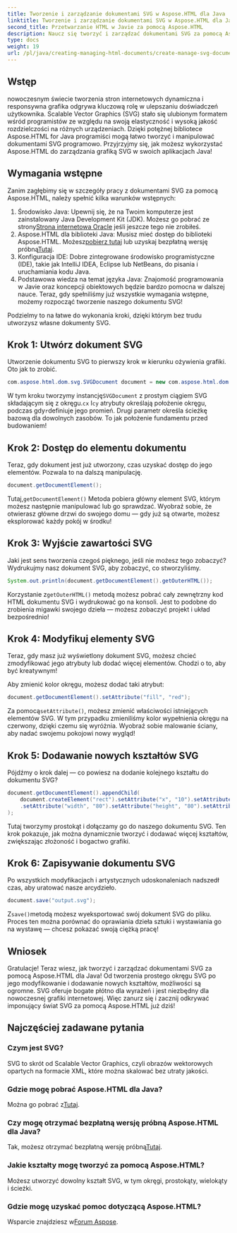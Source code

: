 ```yaml
---
title: Tworzenie i zarządzanie dokumentami SVG w Aspose.HTML dla Java
linktitle: Tworzenie i zarządzanie dokumentami SVG w Aspose.HTML dla Java
second_title: Przetwarzanie HTML w Javie za pomocą Aspose.HTML
description: Naucz się tworzyć i zarządzać dokumentami SVG za pomocą Aspose.HTML dla Java! Ten kompleksowy przewodnik obejmuje wszystko, od podstawowego tworzenia po zaawansowaną manipulację.
type: docs
weight: 19
url: /pl/java/creating-managing-html-documents/create-manage-svg-documents/
---
```

## Wstęp
nowoczesnym świecie tworzenia stron internetowych dynamiczna i responsywna grafika odgrywa kluczową rolę w ulepszaniu doświadczeń użytkownika. Scalable Vector Graphics (SVG) stało się ulubionym formatem wśród programistów ze względu na swoją elastyczność i wysoką jakość rozdzielczości na różnych urządzeniach. Dzięki potężnej bibliotece Aspose.HTML for Java programiści mogą łatwo tworzyć i manipulować dokumentami SVG programowo. Przyjrzyjmy się, jak możesz wykorzystać Aspose.HTML do zarządzania grafiką SVG w swoich aplikacjach Java!
## Wymagania wstępne
Zanim zagłębimy się w szczegóły pracy z dokumentami SVG za pomocą Aspose.HTML, należy spełnić kilka warunków wstępnych:
1.  Środowisko Java: Upewnij się, że na Twoim komputerze jest zainstalowany Java Development Kit (JDK). Możesz go pobrać ze strony[Strona internetowa Oracle](https://www.oracle.com/java/technologies/javase-jdk11-downloads.html) jeśli jeszcze tego nie zrobiłeś.
2.  Aspose.HTML dla biblioteki Java: Musisz mieć dostęp do biblioteki Aspose.HTML. Możesz[pobierz tutaj](https://releases.aspose.com/html/java/) lub uzyskaj bezpłatną wersję próbną[Tutaj](https://releases.aspose.com/).
3. Konfiguracja IDE: Dobre zintegrowane środowisko programistyczne (IDE), takie jak IntelliJ IDEA, Eclipse lub NetBeans, do pisania i uruchamiania kodu Java.
4. Podstawowa wiedza na temat języka Java: Znajomość programowania w Javie oraz koncepcji obiektowych będzie bardzo pomocna w dalszej nauce.
Teraz, gdy spełniliśmy już wszystkie wymagania wstępne, możemy rozpocząć tworzenie naszego dokumentu SVG!

Podzielmy to na łatwe do wykonania kroki, dzięki którym bez trudu utworzysz własne dokumenty SVG.
## Krok 1: Utwórz dokument SVG
Utworzenie dokumentu SVG to pierwszy krok w kierunku ożywienia grafiki. Oto jak to zrobić.

```java
com.aspose.html.dom.svg.SVGDocument document = new com.aspose.html.dom.svg.SVGDocument("<svg xmlns='http://www.w3.org/2000/svg'><circle cx='50' cy='50' r='40'/></svg>", ".");
```

 W tym kroku tworzymy instancję`SVGDocument` z prostym ciągiem SVG składającym się z okręgu.`cx` I`cy` atrybuty określają położenie okręgu, podczas gdy`r`definiuje jego promień. Drugi parametr określa ścieżkę bazową dla dowolnych zasobów. To jak położenie fundamentu przed budowaniem!
## Krok 2: Dostęp do elementu dokumentu
Teraz, gdy dokument jest już utworzony, czas uzyskać dostęp do jego elementów. Pozwala to na dalszą manipulację.

```java
document.getDocumentElement();
```

 Tutaj,`getDocumentElement()` Metoda pobiera główny element SVG, którym możesz następnie manipulować lub go sprawdzać. Wyobraź sobie, że otwierasz główne drzwi do swojego domu — gdy już są otwarte, możesz eksplorować każdy pokój w środku!
## Krok 3: Wyjście zawartości SVG
Jaki jest sens tworzenia czegoś pięknego, jeśli nie możesz tego zobaczyć? Wydrukujmy nasz dokument SVG, aby zobaczyć, co stworzyliśmy.

```java
System.out.println(document.getDocumentElement().getOuterHTML());
```

 Korzystanie z`getOuterHTML()` metodą możesz pobrać cały zewnętrzny kod HTML dokumentu SVG i wydrukować go na konsoli. Jest to podobne do zrobienia migawki swojego dzieła — możesz zobaczyć projekt i układ bezpośrednio!
## Krok 4: Modyfikuj elementy SVG
Teraz, gdy masz już wyświetlony dokument SVG, możesz chcieć zmodyfikować jego atrybuty lub dodać więcej elementów. Chodzi o to, aby być kreatywnym!

Aby zmienić kolor okręgu, możesz dodać taki atrybut:
```java
document.getDocumentElement().setAttribute("fill", "red");
```

 Za pomocą`setAttribute()`, możesz zmienić właściwości istniejących elementów SVG. W tym przypadku zmieniliśmy kolor wypełnienia okręgu na czerwony, dzięki czemu się wyróżnia. Wyobraź sobie malowanie ściany, aby nadać swojemu pokojowi nowy wygląd!
## Krok 5: Dodawanie nowych kształtów SVG
Pójdźmy o krok dalej — co powiesz na dodanie kolejnego kształtu do dokumentu SVG? 

```java
document.getDocumentElement().appendChild(
    document.createElement("rect").setAttribute("x", "10").setAttribute("y", "10")
    .setAttribute("width", "80").setAttribute("height", "80").setAttribute("fill", "blue")
);
```

Tutaj tworzymy prostokąt i dołączamy go do naszego dokumentu SVG. Ten krok pokazuje, jak można dynamicznie tworzyć i dodawać więcej kształtów, zwiększając złożoność i bogactwo grafiki.
## Krok 6: Zapisywanie dokumentu SVG
Po wszystkich modyfikacjach i artystycznych udoskonaleniach nadszedł czas, aby uratować nasze arcydzieło.

```java
document.save("output.svg");
```

 Z`save()`metodą możesz wyeksportować swój dokument SVG do pliku. Proces ten można porównać do oprawiania dzieła sztuki i wystawiania go na wystawę — chcesz pokazać swoją ciężką pracę!
## Wniosek
Gratulacje! Teraz wiesz, jak tworzyć i zarządzać dokumentami SVG za pomocą Aspose.HTML dla Java! Od tworzenia prostego okręgu SVG po jego modyfikowanie i dodawanie nowych kształtów, możliwości są ogromne. SVG oferuje bogate płótno dla wyrażeń i jest niezbędny dla nowoczesnej grafiki internetowej. Więc zanurz się i zacznij odkrywać imponujący świat SVG za pomocą Aspose.HTML już dziś!
## Najczęściej zadawane pytania
### Czym jest SVG?
SVG to skrót od Scalable Vector Graphics, czyli obrazów wektorowych opartych na formacie XML, które można skalować bez utraty jakości.
### Gdzie mogę pobrać Aspose.HTML dla Java?
 Można go pobrać z[Tutaj](https://releases.aspose.com/html/java/).
### Czy mogę otrzymać bezpłatną wersję próbną Aspose.HTML dla Java?
 Tak, możesz otrzymać bezpłatną wersję próbną[Tutaj](https://releases.aspose.com/).
### Jakie kształty mogę tworzyć za pomocą Aspose.HTML?
Możesz utworzyć dowolny kształt SVG, w tym okręgi, prostokąty, wielokąty i ścieżki.
### Gdzie mogę uzyskać pomoc dotyczącą Aspose.HTML?
Wsparcie znajdziesz w[Forum Aspose](https://forum.aspose.com/c/html/29).